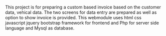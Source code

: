 This project is for preparing a custom based invoice based on the customer data, vehical data. The two screens for data entry are prepared as well as option to show invoice is provided.
This webmodule uses html css javascript jquery bootstrap framework for frontend and Php for server side language and Mysql as database.
